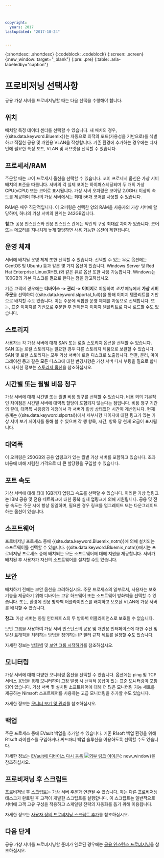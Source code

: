 ```yaml
---



copyright:
  years: 2017
lastupdated: "2017-10-24"


---
```


{:shortdesc: .shortdesc}
{:codeblock: .codeblock}
{:screen: .screen}
{:new_window: target="_blank"}
{:pre: .pre}
{:table: .aria-labeledby="caption"}

# 프로비저닝 선택사항
공용 가상 서버를 프로비저닝할 때는 다음 선택을 수행해야 합니다. 

## 위치
배치할 특정 데이터 센터를 선택할 수 있습니다. 새 배치의 경우, {{site.data.keyword.Bluemix}}는 자동으로 최적의 포드(가용성을 기반으로)를 식별하고 적절한 공용 및 개인용 VLAN을 작성합니다. 기존 환경에 추가하는 경우에는 디자인에 필요한 특정 포드, VLAN 및 서브넷을 선택할 수 있습니다. 

## 프로세서/RAM
주문할 때는 코어 프로세서 옵션을 선택할 수 있습니다. 코어 프로세서 옵션은 가상 서버 배치의 표준을 따릅니다. 서버의 각 실제 코어는 하이퍼스레딩되며 두 개의 가상 CPU(vCPU) 또는 코어로 표시됩니다. 가상 서버 오퍼링은 코어당 2.0GHz 이상의 속도를 제공하며 하나의 가상 서버에서는 최대 56개 코어를 사용할 수 있습니다. 

RAM은 매우 직관적입니다. 이 오퍼링은 선택한 양의 RAM을 사용자의 가상 서버에 할당하며, 하나의 가상 서버의 한계는 242GB입니다. 

**참고:** 공용 인스턴스와 전용 인스턴스 간에는 약간의 구성 최대값 차이가 있습니다. 코어 또는 메모리를 지나치게 높게 할당하면 사용 가능한 옵션이 제한됩니다. 

## 운영 체제

서버에 배치될 운영 체제 또한 선택할 수 있습니다. 선택할 수 있는 무료 옵션에는 CentOS 및 Ubuntu 등과 같은 몇 가지 옵션이 있습니다. Windows Server 및 Red Hat Enterprise Linux(RHEL)와 같은 유료 옵션 또한 사용 가능합니다. Windows는 100GB의 기본 디스크를 필요로 한다는 점을 참고하십시오. 

기존 고객의 경우에는 **디바이스 -> 관리 -> 이미지**로 이동하여 *조치* 메뉴에서 **가상 서버 주문**을 선택하여 {{site.data.keyword.slportal_full}}을 통해 이미지 템플리트를 기반으로 배치할 수도 있습니다. 이는 주문에 적합한 운영 체제를 자동으로 선택합니다. 또는, 표준 이미지를 기반으로 주문한 후 언제든지 이미지 템플리트로 다시 로드할 수도 있습니다. 

## 스토리지

사용자는 각 가상 서버에 대해 SAN 또는 로컬 스토리지 옵션을 선택할 수 있습니다. SAN 또는 로컬 스토리지는 필요한 경우 다른 스토리지 제품으로 보완할 수 있습니다. SAN 및 로컬 스토리지는 모두 가상 서버에 로컬 디스크로 노출됩니다. 연결, 분리, 마이그레이션 등과 같은 모든 디스크에 대한 변경사항은 가상 서버 다시 부팅을 필요로 합니다. 자세한 정보는 [스토리지 옵션](../vsi/storage/vsi_about_storage.html)을 참조하십시오.

## 시간별 또는 월별 비용 청구

가상 서버에 대해 시간별 또는 월별 비용 청구를 선택할 수 있습니다. 비용 외의 기본적인 차이점은 시간별 서버에 대역폭 할당이 포함되지 않는다는 점입니다. 비용 청구 기간의 끝에, 대역폭 사용량과 계정에서 각 서버가 활성 상태였던 시간이 계산됩니다. 현재 총계는 {{site.data.keyword.slportal}}에서 세부사항 페이지에 대한 링크가 있는 가상 서버 보기 페이지를 통해 볼 수 있으며 각 행 항목, 시간, 항목 당 현재 요금이 표시됩니다.

## 대역폭

이 오퍼링은 250GB와 공용 업링크가 있는 월별 가상 서버를 포함하고 있습니다. 초과 비용에 비해 저렴한 가격으로 더 큰 할당량을 구입할 수 있습니다. 

## 포트 속도

가상 서버에 대해 최대 1GB까지 업링크 속도를 선택할 수 있습니다. 이러한 가상 업링크는 IBM 공용 및 전용 네트워크에 대한 중복 실제 업링크에 의해 지원됩니다. 공용 및 전용 속도는 주문 시에 항상 동일하며, 필요한 경우 링크를 업그레이드 또는 다운그레이드하는 옵션이 있습니다. 

## 소프트웨어

프로비저닝 프로세스 중에 {{site.data.keyword.Bluemix_notm}}에 의해 설치되는 소프트웨어를 선택할 수 있습니다. {{site.data.keyword.Bluemix_notm}}에서는 프로비저닝 프로세스 중에 배치되는 모든 소프트웨어에 대해 지원을 제공합니다. 서버가 배치된 후 사용자가 자신의 소프트웨어를 설치할 수도 있습니다. 

## 보안

배치하기 전에는 보안 옵션을 고려하십시오. 주문 프로세스의 일부로서, 사용자는 보호 기능을 제공하기 위해 디바이스 고유 하드웨어 또는 소프트웨어 방화벽을 선택할 수 있습니다. 또는, 환경에 전용 방화벽 어플라이언스를 배치하고 보호된 VLAN에 가상 서버를 배치할 수 있습니다.  

**참고:** 가상 서버는 동일 인터페이스의 두 방화벽 어플라이언스로 보호될 수 없습니다.  

보안 그룹을 사용하여 가상 서버 인스턴스의 공용 및 개인용 인터페이스에 대한 수신 및 발신 트래픽을 처리하는 방법을 정의하는 IP 필터 규칙 세트를 설정할 수도 있습니다. 

자세한 정보는 [방화벽](vsi_security_options.html) 및 [보안 그룹 시작하기](/docs/infrastructure/security-groups/sg_index.html)를 참조하십시오.

## 모니터링

가상 서버에 대해 다양한 모니터링 옵션을 선택할 수 있습니다. 옵션에는 ping 및 TCP 서비스 응답을 통해 모니터하며 고장 발생 시 선택적 응답이 있는 표준 모니터링이 포함되어 있습니다. 가상 서버 및 설치된 소프트웨어에 대해 더 많은 모니터링 기능 세트를 제공하는 Nimsoft 소프트웨어를 사용하는 고급 모니터링을 추가할 수도 있습니다. 

자세한 정보는 [모니터 보기 및 관리](vsi_viewing_monitors.html)를 참조하십시오. 

## 백업

주문 프로세스 중에 EVault 백업을 추가할 수 있습니다. 기존 R1soft 백업 환경을 위해 R1soft 라이센스를 구입하거나 써드파티 백업 솔루션을 이용하도록 선택할 수도 있습니다. 

자세한 정보는 [EVault에 디바이스 다시 등록 ![외부 링크 아이콘](../icons/launch-glyph.svg "외부 링크 아이콘")](https://knowledgelayer.softlayer.com/procedure/how-do-i-re-register-evault){: new_window}을 참조하십시오. 

## 프로비저닝 후 스크립트

프로비저닝 후 스크립트는 가상 서버 주문과 연관될 수 있습니다. 이는 다른 프로비저닝 태스크가 완료된 후 고객이 개발한 스크립트를 실행합니다. 이 스크립트는 일반적으로 서버에 고객 고유 구성을 적용하고 스케일링 전략의 자동화를 돕기 위해 이용됩니다. 

자세한 정보는 [사용자 정의 프로비저닝 스크립트 추가](vsi_add_script.html)를 참조하십시오. 

## 다음 단계
공용 가상 서버를 프로비저닝할 준비가 완료된 경우에는 [공용 인스턴스 프로비저닝](vsi_provision_public.html)을 참조하십시오. 
